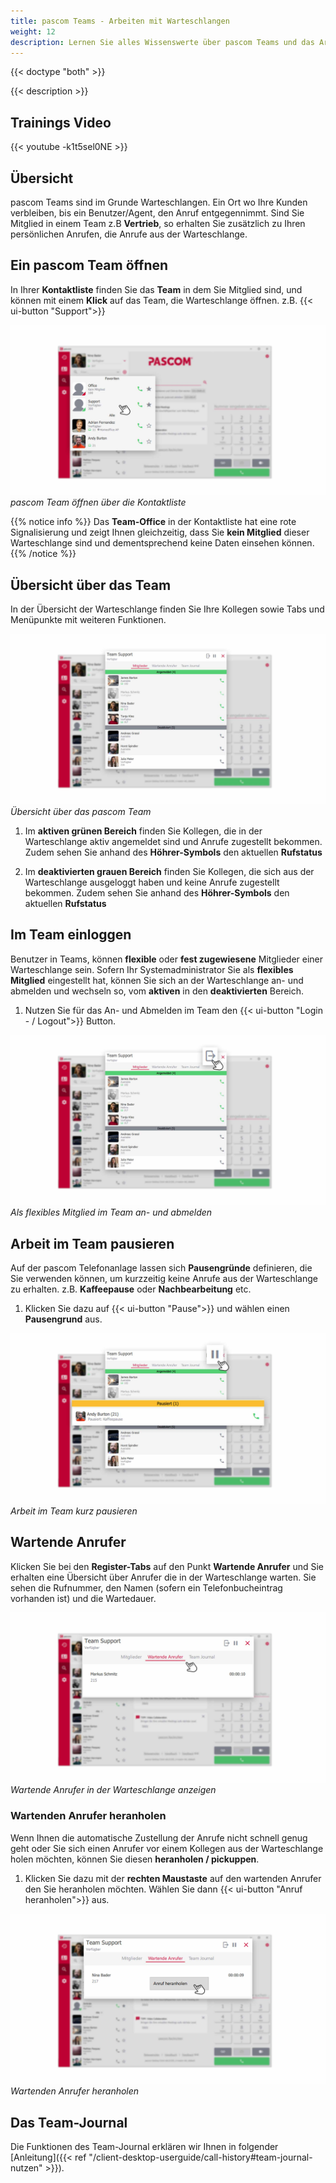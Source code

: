 ```yaml
---
title: pascom Teams - Arbeiten mit Warteschlangen
weight: 12
description: Lernen Sie alles Wissenswerte über pascom Teams und das Arbeiten mit Wartenschlangen
---
```


{{< doctype "both" >}}
 
{{< description >}}

## Trainings Video

{{< youtube -k1t5sel0NE >}} 


## Übersicht


pascom Teams sind im Grunde Warteschlangen. Ein Ort wo Ihre Kunden verbleiben, bis ein Benutzer/Agent, den Anruf entgegennimmt. Sind Sie Mitglied in einem Team z.B **Vertrieb**, so erhalten Sie zusätzlich zu Ihren persönlichen Anrufen, die Anrufe aus der Warteschlange. 

## Ein pascom Team öffnen

In Ihrer **Kontaktliste** finden Sie das **Team** in dem Sie Mitglied sind, und können mit einem **Klick** auf das Team, die Warteschlange öffnen. z.B. {{< ui-button "Support">}}

![pascom Team öffnen](open_teams.jpg)
*pascom Team öffnen über die Kontaktliste*
</br>

{{% notice info %}}
Das **Team-Office** in der Kontaktliste hat eine rote Signalisierung und zeigt Ihnen gleichzeitig, dass Sie **kein Mitglied** dieser Warteschlange sind und dementsprechend keine Daten einsehen können. 
{{% /notice %}}

## Übersicht über das Team

In der Übersicht der Warteschlange finden Sie Ihre Kollegen sowie Tabs und Menüpunkte mit weiteren Funktionen.

![Übersicht pascom Team](overview_teams.de.jpg)
*Übersicht über das pascom Team*
</br>

1. Im **aktiven grünen Bereich** finden Sie Kollegen, die in der Warteschlange aktiv angemeldet sind und Anrufe zugestellt bekommen. Zudem sehen Sie anhand des **Höhrer-Symbols** den aktuellen **Rufstatus**

2. Im **deaktivierten grauen Bereich** finden Sie Kollegen, die sich aus der Warteschlange ausgeloggt haben und keine Anrufe zugestellt bekommen. Zudem sehen Sie anhand des **Höhrer-Symbols** den aktuellen **Rufstatus**

## Im Team einloggen

Benutzer in Teams, können **flexible** oder **fest zugewiesene** Mitglieder einer Warteschlange sein. Sofern Ihr Systemadministrator Sie als  **flexibles Mitglied** eingestellt hat, können Sie sich an der Warteschlange an- und abmelden und wechseln so, vom **aktiven** in den **deaktivierten** Bereich.

1. Nutzen Sie für das An- und Abmelden im Team den  {{< ui-button "Login - / Logout">}} Button.

![Vom Team an- und abmelden](login_teams.de.jpg)
*Als flexibles Mitglied im Team an- und abmelden*

## Arbeit im Team pausieren

Auf der pascom Telefonanlage lassen sich **Pausengründe** definieren, die Sie verwenden können, um kurzzeitig keine Anrufe aus der Warteschlange zu erhalten. z.B. **Kaffeepause** oder **Nachbearbeitung** etc. 

1. Klicken Sie dazu auf {{< ui-button "Pause">}} und wählen einen **Pausengrund** aus.

![Arbeit im Team pausieren](pause_teams.de.jpg)
*Arbeit im Team kurz pausieren*


## Wartende Anrufer

Klicken Sie bei den **Register-Tabs** auf den Punkt **Wartende Anrufer** und Sie erhalten eine Übersicht über Anrufer die in der Warteschlange warten. 
Sie sehen die Rufnummer, den Namen (sofern ein Telefonbucheintrag vorhanden ist) und die Wartedauer.

![Wartende Anrufer im Team](waitingcall_teams.de.jpg)
*Wartende Anrufer in der Warteschlange anzeigen*

### Wartenden Anrufer heranholen

Wenn Ihnen die automatische Zustellung der Anrufe nicht schnell genug geht oder Sie sich einen Anrufer vor einem Kollegen aus der Warteschlange holen möchten, können Sie diesen **heranholen / pickuppen**.

1. Klicken Sie dazu mit der **rechten Maustaste** auf den wartenden Anrufer den Sie heranholen möchten. Wählen Sie dann {{< ui-button "Anruf heranholen">}} aus. 

![Wartenden Anrufer heranholen](pickup_teams.de.jpg)
*Wartenden Anrufer heranholen*


## Das Team-Journal

Die Funktionen des Team-Journal erklären wir Ihnen in folgender [Anleitung]({{< ref "/client-desktop-userguide/call-history#team-journal-nutzen" >}}).

<br />